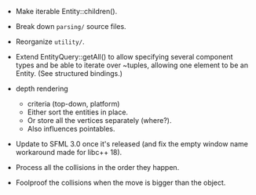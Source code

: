 - Make iterable Entity::children().

- Break down `parsing/` source files.
- Reorganize `utility/`.

- Extend EntityQuery::getAll() to allow specifying several component types and be able to iterate over ~tuples, allowing one element to be an Entity. (See structured bindings.)

- depth rendering
	- criteria (top-down, platform)
	- Either sort the entities in place.
	- Or store all the vertices separately (where?).
	- Also influences pointables.

- Update to SFML 3.0 once it's released (and fix the empty window name workaround made for libc++ 18).

- Process all the collisions in the order they happen.
- Foolproof the collisions when the move is bigger than the object.

